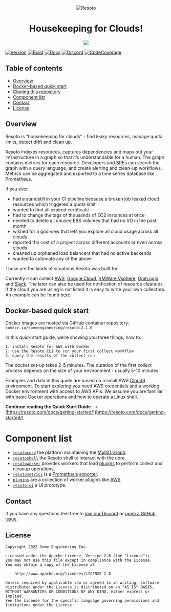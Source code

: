<p align="center"><img src="https://raw.githubusercontent.com/someengineering/resoto/main/misc/resoto_200.png" alt="Resoto"/>
<h1 align="center">Housekeeping for Clouds!</h1></p>

<p align="center"><img src="https://raw.githubusercontent.com/someengineering/resoto/main/misc/resoto_banner.png" /></p>

[![Version](https://img.shields.io/github/v/tag/someengineering/resoto?label=latest)](https://github.com/someengineering/resoto/tags/)
[![Build](https://img.shields.io/github/workflow/status/someengineering/resoto/Build%20Docker%20Images/main)](https://github.com/someengineering/resoto/commits/main)
[![Docs](https://img.shields.io/badge/docs-latest-<COLOR>.svg)](https://resoto.com/docs)
[![Discord](https://img.shields.io/discord/778029408132923432?label=discord)](https://discord.gg/someengineering)
[![CodeCoverage](https://img.shields.io/codecov/c/github/someengineering/resoto?token=ZEZW5JAR5J)](https://app.codecov.io/gh/someengineering/resoto/)

## Table of contents

* [Overview](#overview)
* [Docker-based quick start](#docker-based-quick-start)
* [Cloning this repository](#cloning-this-repository)
* [Component list](#component-list)
* [Contact](#contact)
* [License](#license)


## Overview
Resoto is “housekeeping for clouds” - find leaky resources, manage quota limits, detect drift and clean up.

Resoto indexes resources, captures dependencies and maps out your infrastructure in a graph so that it’s understandable for a human. The graph contains metrics for each resource. Developers and SREs can search the graph with a query language, and create alerting and clean-up workflows. Metrics can be aggregated and exported to a time series database like Prometheus.

If you ever
* had a standstill in your CI pipeline because a broken job leaked cloud resources which triggered a quota limit
* wanted to find all expired certificate
* had to change the tags of thousands of EC2 instances at once
* needed to delete all unused EBS volumes that had no I/O in the past month
* wished for a god view that lets you explore all cloud usage across all clouds
* reported the cost of a project across different accounts or even across clouds
* cleaned up orphaned load balancers that had no active backends
* wanted to automate any of the above

Those are the kinds of situations Resoto was built for.

Currently it can collect [AWS](plugins/aws/), [Google Cloud](plugins/gcp/), [VMWare Vsphere](plugins/vsphere/), [OneLogin](plugins/onelogin/) and [Slack](plugins/slack/). The later can also be used for notification of resource cleanups. If the cloud you are using is not listed it is easy to write your own collectors. An example can be found [here](plugins/example_collector/).

## Docker-based quick start

Docker images are hosted via GitHub container repository: `somecr.io/someengineering/resoto:2.1.0`

In this quick start guide, we’re showing you three things, how to:

    1. install Resoto for AWS with Docker
    2. use the Resoto CLI to run your first collect workflow
    3. query the results of the collect run

The docker set-up takes 2-5 minutes. The duration of the first collect process depends on the size of your environment - usually 5-10 minutes.

Examples and data in this guide are based on a small AWS [Cloud9](https://aws.amazon.com/cloud9/) environment.
To start exploring you need AWS credentials and a working Docker environment with access to AWS APIs.
We assume you are familiar with basic Docker operations and how to operate a Linux shell.

**Continue reading the Quick Start Guide**
--> [https://resoto.com/docs/getting-started/](https://resoto.com/docs/getting-started/)


# Component list
- [`resotocore`](resotocore/) the platform maintaining the [MultiDiGraph](https://en.wikipedia.org/wiki/Multigraph#Directed_multigraph_(edges_with_own_identity)).
- [`resotoshell`](resotoshell/) the Resoto shell to interact with the core.
- [`resotoworker`](resotoworker/) provides workers that load [plugins](plugins/) to perform collect and cleanup operations.
- [`resotometrics`](resotometrics/) is a [Prometheus](https://prometheus.io/) [exporter](https://prometheus.io/docs/instrumenting/exporters/).
- [`plugins`](plugins/) are a collection of worker plugins like [AWS](plugins/aws/)
- [`resoto-ui`](https://github.com/someengineering/resoto-ui/) a UI prototype.


## Contact
If you have any questions feel free to [join our Discord](https://discord.gg/someengineering) or [open a GitHub issue](https://github.com/someengineering/resoto/issues/new).


## License
```
Copyright 2022 Some Engineering Inc.

Licensed under the Apache License, Version 2.0 (the "License");
you may not use this file except in compliance with the License.
You may obtain a copy of the License at

    http://www.apache.org/licenses/LICENSE-2.0

Unless required by applicable law or agreed to in writing, software
distributed under the License is distributed on an "AS IS" BASIS,
WITHOUT WARRANTIES OR CONDITIONS OF ANY KIND, either express or implied.
See the License for the specific language governing permissions and
limitations under the License.
```
